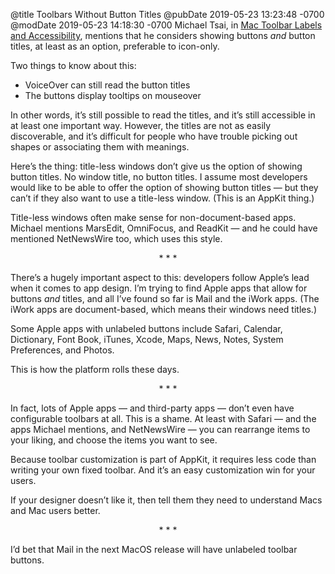 @title Toolbars Without Button Titles
@pubDate 2019-05-23 13:23:48 -0700
@modDate 2019-05-23 14:18:30 -0700
Michael Tsai, in [Mac Toolbar Labels and Accessibility](https://mjtsai.com/blog/2019/05/22/mac-toolbar-labels-and-accessibility/), mentions that he considers showing buttons *and* button titles, at least as an option, preferable to icon-only.

Two things to know about this:

* VoiceOver can still read the button titles
* The buttons display tooltips on mouseover

In other words, it’s still possible to read the titles, and it’s still accessible in at least one important way. However, the titles are not as easily discoverable, and it’s difficult for people who have trouble picking out shapes or associating them with meanings.

Here’s the thing: title-less windows don’t give us the option of showing button titles. No window title, no button titles. I assume most developers would like to be able to offer the option of showing button titles — but they can’t if they also want to use a title-less window. (This is an AppKit thing.)

Title-less windows often make sense for non-document-based apps. Michael mentions MarsEdit, OmniFocus, and ReadKit — and he could have mentioned NetNewsWire too, which uses this style.

<p style="text-align:center">* * *</p>

There’s a hugely important aspect to this: developers follow Apple’s lead when it comes to app design. I’m trying to find Apple apps that allow for buttons *and* titles, and all I’ve found so far is Mail and the iWork apps. (The iWork apps are document-based, which means their windows need titles.)

Some Apple apps with unlabeled buttons include Safari, Calendar, Dictionary, Font Book, iTunes, Xcode, Maps, News, Notes, System Preferences, and Photos.

This is how the platform rolls these days.

<p style="text-align:center">* * *</p>

In fact, lots of Apple apps — and third-party apps — don’t even have configurable toolbars at all. This is a shame. At least with Safari — and the apps Michael mentions, and NetNewsWire — you can rearrange items to your liking, and choose the items you want to see.

Because toolbar customization is part of AppKit, it requires less code than writing your own fixed toolbar. And it’s an easy customization win for your users.

If your designer doesn’t like it, then tell them they need to understand Macs and Mac users better.

<p style="text-align:center">* * *</p>

I’d bet that Mail in the next MacOS release will have unlabeled toolbar buttons.
